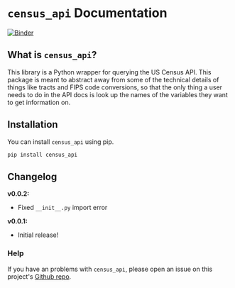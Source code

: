 # `census_api` Documentation

[![Binder](https://mybinder.org/badge_logo.svg)](https://mybinder.org/v2/gh/chrispyles/census_api/master?filepath=demo%2Fcensus_api-demo.ipynb)

## What is `census_api`?

This library is a Python wrapper for querying the US Census API. This package is meant to abstract away from some of the technical details of things like tracts and FIPS code conversions, so that the only thing a user needs to do in the API docs is look up the names of the variables they want to get information on.

## Installation

You can install `census_api` using pip.

```bash
pip install census_api
```

## Changelog

**v0.0.2:**

* Fixed `__init__.py` import error

**v0.0.1:**

* Initial release!

### Help

If you have an problems with `census_api`, please open an issue on this project's [Github repo](https://github.com/chrispyles/census_api).